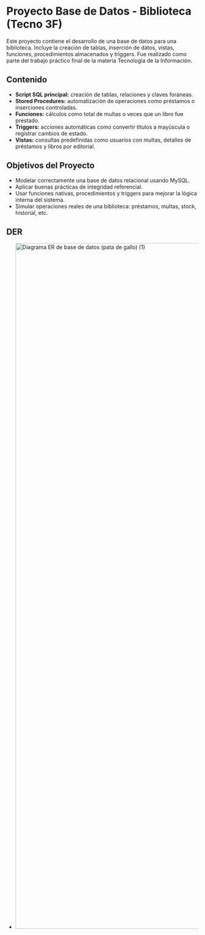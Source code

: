 # Proyecto Base de Datos - Biblioteca (Tecno 3F)

Este proyecto contiene el desarrollo de una base de datos para una biblioteca. Incluye la creación de tablas, inserción de datos, vistas, funciones, procedimientos almacenados y triggers. Fue realizado como parte del trabajo práctico final de la materia Tecnología de la Información.

## Contenido

- **Script SQL principal:** creación de tablas, relaciones y claves foráneas.
- **Stored Procedures:** automatización de operaciones como préstamos o inserciones controladas.
- **Funciones:** cálculos como total de multas o veces que un libro fue prestado.
- **Triggers:** acciones automáticas como convertir títulos a mayúscula o registrar cambios de estado.
- **Vistas:** consultas predefinidas como usuarios con multas, detalles de préstamos y libros por editorial.

## Objetivos del Proyecto

- Modelar correctamente una base de datos relacional usando MySQL.
- Aplicar buenas prácticas de integridad referencial.
- Usar funciones nativas, procedimientos y triggers para mejorar la lógica interna del sistema.
- Simular operaciones reales de una biblioteca: préstamos, multas, stock, historial, etc.


## DER
- <img width="3958" height="1798" alt="Diagrama ER de base de datos (pata de gallo) (1)" src="https://github.com/user-attachments/assets/494c5645-3081-41ed-9007-853cb84e435d" />

